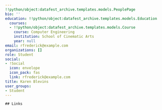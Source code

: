 ```yaml
---
!!python/object:datafest_archive.templates.models.PeoplePage
bio: ''
education: !!python/object:datafest_archive.templates.models.Education
  courses:
  - !!python/object:datafest_archive.templates.models.Course
    course: Computer Engineering
    institution: School of Cinematic Arts
    year: null
email: rfrederick@example.com
organizations: []
role: Student
social:
- !Social
  icon: envelope
  icon_pack: fas
  link: rfrederick@example.com
title: Karen Blevins
user_groups:
- Student
---
```


    ## Links
    